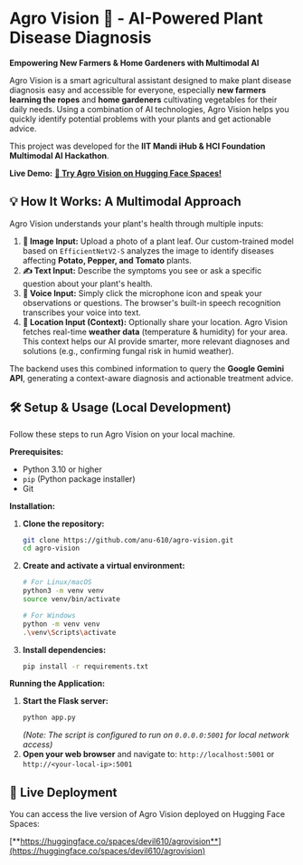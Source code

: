 # Agro Vision 🌱 - AI-Powered Plant Disease Diagnosis

**Empowering New Farmers & Home Gardeners with Multimodal AI**

Agro Vision is a smart agricultural assistant designed to make plant disease diagnosis easy and accessible for everyone, especially **new farmers learning the ropes** and **home gardeners** cultivating vegetables for their daily needs. Using a combination of AI technologies, Agro Vision helps you quickly identify potential problems with your plants and get actionable advice.

This project was developed for the **IIT Mandi iHub & HCI Foundation Multimodal AI Hackathon**.

**Live Demo:** [**🚀 Try Agro Vision on Hugging Face Spaces!**](https://huggingface.co/spaces/devil610/agrovision)

## 💡 How It Works: A Multimodal Approach

Agro Vision understands your plant's health through multiple inputs:

1.  **📸 Image Input:** Upload a photo of a plant leaf. Our custom-trained model based on `EfficientNetV2-S` analyzes the image to identify diseases affecting **Potato, Pepper, and Tomato** plants.
2.  **✍️ Text Input:** Describe the symptoms you see or ask a specific question about your plant's health.
3.  **🎤 Voice Input:** Simply click the microphone icon and speak your observations or questions. The browser's built-in speech recognition transcribes your voice into text.
4.  **📍 Location Input (Context):** Optionally share your location. Agro Vision fetches real-time **weather data** (temperature & humidity) for your area. This context helps our AI provide smarter, more relevant diagnoses and solutions (e.g., confirming fungal risk in humid weather).

The backend uses this combined information to query the **Google Gemini API**, generating a context-aware diagnosis and actionable treatment advice.

## 🛠️ Setup & Usage (Local Development)

Follow these steps to run Agro Vision on your local machine.

**Prerequisites:**

* Python 3.10 or higher
* `pip` (Python package installer)
* Git

**Installation:**

1.  **Clone the repository:**
    ```bash
    git clone https://github.com/anu-610/agro-vision.git
    cd agro-vision
    ```
2.  **Create and activate a virtual environment:**
    ```bash
    # For Linux/macOS
    python3 -m venv venv
    source venv/bin/activate

    # For Windows
    python -m venv venv
    .\venv\Scripts\activate
    ```
3.  **Install dependencies:**
    ```bash
    pip install -r requirements.txt
    ```

**Running the Application:**

1.  **Start the Flask server:**
    ```bash
    python app.py
    ```
    *(Note: The script is configured to run on `0.0.0.0:5001` for local network access)*
2.  **Open your web browser** and navigate to: `http://localhost:5001` or `http://<your-local-ip>:5001`

## 🚀 Live Deployment

You can access the live version of Agro Vision deployed on Hugging Face Spaces:

[**https://huggingface.co/spaces/devil610/agrovision**](https://huggingface.co/spaces/devil610/agrovision)
